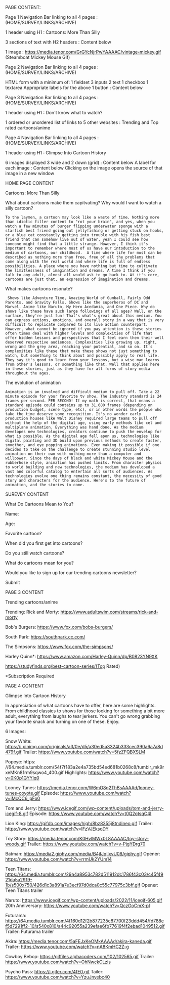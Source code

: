 PAGE CONTENT:

Page 1
Navigation Bar linking to all 4 pages : (HOME/SURVEY/LINKS/ARCHIVE)

1 header using H1 : Cartoons: More Than Silly

3 sections of text with H2 headers : Content below

1 image : https://media.tenor.com/GrGYcNjrPwYAAAAC/vintage-mickey.gif (Steamboat Mickey Mouse Gif)




Page 2
Navigation Bar linking to all 4 pages : (HOME/SURVEY/LINKS/ARCHIVE)

HTML form with a minimum of:
1 fieldset
 3 inputs
2 text
1 checkbox
1 textarea
Appropriate labels for the above
1 button  : Content below




Page 3
Navigation Bar linking to all 4 pages : (HOME/SURVEY/LINKS/ARCHIVE)

1 header using H1 : Don't know what to watch?

1 ordered or unordered list of links to 5 other websites : Trending and Top rated cartoons/anime




Page 4
Navigation Bar linking to all 4 pages : (HOME/SURVEY/LINKS/ARCHIVE)

1 header using H1 : Glimpse Into Cartoon History

6 images displayed 3 wide and 2 down (grid) : Content below
A label for each image : Content below
Clicking on the image opens the source of that image in a new window





HOME PAGE CONTENT

Cartoons: More Than Silly

What about cartoons make them capitvating? Why would I want to watch a silly cartoon?

	To the laymen, a cartoon may look like a waste of time. Nothing more than idiotic filler content to "rot your brain", and yes, when you watch a few minutes of burger flipping underwater sponge with a starfish best friend going out jellyfishing or getting stuck on hooks, or a blue cat constantly getting into trouble with his fish best friend that can somehow live out of water, yeah I could see how someone might find that a little strange. However, I think it's important to remember where most of us have our intoduction to the medium of cartoons, our childhood.  A time where life for most can be described as nothing more than free, free of all the problems that come along with the real world and where life is full of endless possibilities. A place where you have nothing but time to cultivate the limitlessness of imagination and dreams. A time I think if you talk to any adult, almost all would ask to go back to. At it's core, cartoons are just that, an expression of imagination and dreams.


What makes cartoons resonate?

	 Shows like Adventure Time, Amazing World of Gumball, Fairly Odd Parents, and Gravity Falls. Shows like the superheros of DC and Marvel. Anime like Naruto, My Hero Acedamia, and One Piece. Why do shows like these have such large followings of all ages? Well, on the surface, they're just fun! That's what's great about this medium. You can express actions, emotions, and overall story in a way that is very difficult to replicate compared to its live action counterpart. However, what cannot be ignored if you pay attention is these stories often times deal with higher levels and complexities of life that offer hidden lessons and perspectives that I feel earn them their well deserved respective audiences. Complexities like growing up, right, wrong and the grey area, reaching your potential, and so on. It's complexities like these that make these shows not just something to watch, but something to think about and possibly apply to real life. They say it's good to learn from your lessons, but a wise man learns from other's lessons, or something like that. Well that applies here in these stories, just as they have for all forms of story media throughout the ages.


The evolution of animation

	Animation is an involved and difficult medium to pull off. Take a 22 minute episode for your favorite tv show. The industry standard is 24 frames per second. PER SECOND! If my math is correct, that means a standard episode could contains up to 31,680 frames (depending on production budget, scene type, etc), or in other words the people who take the time deserve some recognition. It's no wonder early production houses like Walt Disney required large teams to pull off without the help of the digital age, using early methods like cel and multiplane animation. Everything was hand done. As the medium developes new technologies, creators contiune to push the envelop for what is possible. As the digital age fell apon us, technologies like digital painting and 3D build upon previous methods to create faster, smoother, and eye popping animations. Even making it possible if one decides to take on the challenge to create stunning studio level animation on their own with nothing more than a computer and willpower. Since the days of black and white Mickey Mouse and the rubberhose style, animation has pushed limits. From character physics to world building and new technologies, the medium has developed a vast and colorful catalog to entertain all sorts of audiences. As technologies evolve one thing remains constant, the necessity of good story and characters for the audience. Here's to the future of animation, and the stories to come.





SUREVEY CONTENT

What Do Cartoons Mean to You?

Name:

Age:

Favorite cartoon?

When did you first get into cartoons?

Do you still watch cartoons?

What do cartoons mean for you?

Would you like to sign up for our trending cartoons newsletter?

Submit




PAGE 3 CONTENT

Trending cartoons/anime

Trending:
Rick and Morty: https://www.adultswim.com/streams/rick-and-morty

Bob's Burgers: https://www.fox.com/bobs-burgers/

South Park: https://southpark.cc.com/

The Simpsons: https://www.fox.com/the-simpsons/

Harley Quinn*: https://www.amazon.com/Harley-Quinn/dp/B0823YN9XK

https://studyfinds.org/best-cartoon-series/(Top Rated)


*Subscription Required





PAGE 4 CONTENT

Glimpse Into Cartoon History

In appreciation of what cartoons have to offer, here are some highlights. From childhood classics to shows for those looking for something a bit more adult, everything from laughs to tear jerkers. You can't go wrong grabbing your favorite snack and turning on one of these. Enjoy.

6 Images:

Snow White: https://i.pinimg.com/originals/a3/0e/d5/a30ed5a3324b333cec390a6a7a8d479f.gif
Trailer: https://www.youtube.com/watch?v=5fzZFQBXSLM

Popeye: https: //64.media.tumblr.com/54f7f183a2e4a735bd54ed681b0268c8/tumblr_mk9rxeMKn81rm9sqwo4_400.gif
Highlights: https://www.youtube.com/watch?v=0K0p1GYYlq0

Looney Tunes: https://media.tenor.com/W6mO8q2ThBsAAAAd/looney-tunes-coyote.gif
Episode: https://www.youtube.com/watch?v=iMcQC6_pFo0

Tom and Jerry: https://www.icegif.com/wp-content/uploads/tom-and-jerry-icegif-8.gif
Episode: https://www.youtube.com/watch?v=t0Q2otsqC4I

Lion King: https://gifdb.com/images/high/8bz8355j8tndineo.gif
Trailer: https://www.youtube.com/watch?v=lFzVJEksoDY

Toy Story: https://media.tenor.com/K0HvlMWx0L8AAAAC/toy-story-woody.gif
Trailer: https://www.youtube.com/watch?v=v-PjgYDrg70

Batman: https://media2.giphy.com/media/B4jfJqiIxvU08/giphy.gif
Opener: https://www.youtube.com/watch?v=rrmUk2YUm14

Teen Titans: https://64.media.tumblr.com/29a4a8953c782d511912dc1786f43c03/c45f4921da5a2919-1b/s500x750/426d1c3a891a7e3ecf97d0dca0c55c77975c3bff.gif
Opener: Teen Titans trailer

Naruto: https://www.icegif.com/wp-content/uploads/2022/11/icegif-605.gif
20th Anniversary: https://www.youtube.com/watch?v=QczGoCmX-pI

Futurama: https://64.media.tumblr.com/4f160d12f2b877235c87700f23ddd454/fd788cf5d7291ff2-10/s540x810/a44c92055a239efae6fb77619f4f2ebad1049512.gif
Trailer: Futurama trailer

Akira: https://media.tenor.com/5aFEJxKeOMkAAAAd/akira-kaneda.gif
Trailer: https://www.youtube.com/watch?v=nA8KmHC2Z-g

Cowboy Bebop: https://giffiles.alphacoders.com/102/102565.gif
Trailer: https://www.youtube.com/watch?v=OhNwckCLzis

Psycho Pass: https://i.gifer.com/4fE0.gif
Tailer: https://www.youtube.com/watch?v=YzuJnyebc40
